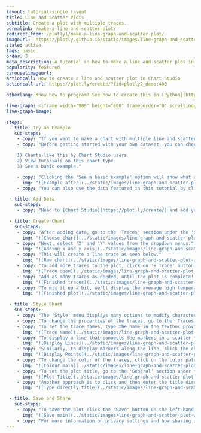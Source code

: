 ```yaml
---
layout: tutorial-single_layout
title: Line and Scatter Plots
subtitle: Create a plot with multiple traces.
permalink: /make-a-line-and-scatter-plot/
redirect_from: /plotly1/make-a-line-graph-and-scatter-plot/
imageurl:  https://plotly.github.io/static/images/line-graph-and-scatter-plot-with-excel/scatter-line-thumb.png
state: active
tags: basic
order: 3
meta_description: A tutorial on how to make a line and scatter plot in Chart Studio.
popularity: featured
carouselimageurl:
actioncall: How to create a line and scatter plot in Chart Studio
actioncall-url: https://plot.ly/create/?fid=plotly2_demo:400

otherlang: Know how to program? See how to create this in [Python](https://plot.ly/python/line-and-scatter/) or [R](https://plot.ly/r/line-and-scatter/).

live-graph: <iframe width="900" height="800" frameborder="0" scrolling="no" src="https://plot.ly/~plotly2_demo/400.embed"></iframe>
live-graph-image:

steps:
 - title: Try an Example
   sub-steps:
    - copy: "If you want to make a chart with multiple line and scatter traces, this tutorial is for you!"
    - copy: "Before getting started with your own dataset, you can check out an example. First, select the 'Type' menu. Hovering the mouse over the chart type icon will display three options:

    1) Charts like this by Chart Studio users
    2) View tutorials on this chart type
    3) See a basic example."

    - copy: "Clicking the 'See a basic example' option will show what a sample chart looks like after adding data and editing with the style. You'll also see what labels and style attributes were selected for this specific chart, as well as the end result."
      img: "![Example after](../static/images/line-graph-and-scatter-plot-with-excel/scatter-try-example.gif)"
    - copy: "You can also use the data featured in this tutorial by clicking on 'Open This Data in Chart Studio' on the left-hand side. It'll open in Chart Studio."

 - title: Add Data
   sub-steps:
    - copy: "Head to [Chart Studio](https://plot.ly/create/) and add your data. You have the option of typing directly in the grid, uploading your file, or entering a URL of an online dataset. Chart Studio accepts .xls, .xlsx, or .csv files. For more information on how to enter your data, see [this](https://help.plot.ly/add-data-to-the-plotly-grid/) tutorial."

 - title: Create Chart
   sub-steps:
    - copy: "After adding data, go to the 'Traces' section under the 'Structure' menu on the left-hand side. Choose the 'Type' of trace, then choose 'Line' under 'Simple' chart type."
      img: "![Choose chart](../static/images/line-graph-and-scatter-plot-with-excel/line-choose-chart.png)"
    - copy: "Next, select 'X' and 'Y' values from the dropdown menus."
      img: "![Adding x and y axis](../static/images/line-graph-and-scatter-plot-with-excel/line-import-data.png)"
    - copy: "This will create a line trace as seen below."
      img: "![Raw chart](../static/images/line-graph-and-scatter-plot-with-excel/linescatter-raw.png)"
    - copy: "To add more traces to the plot, click on '+ Trace' button at the top right corner of the panel in the 'Traces' section under the 'Structure' menu."
      img: "![Trace open](../static/images/line-graph-and-scatter-plot-with-excel/linescatter-trace.gif)"
    - copy: "Add as many traces as needed, until the plot is complete! For this particular graph, we compare the average high and low temperatures in New York for the years 2000, 2007 and 2014. We'll need six traces, and this is what the plot looks like after adding them all."
      img: "![Finished traces](../static/images/line-graph-and-scatter-plot-with-excel/linescatter-traces-finished.png)"
    - copy: "To mix it up a bit, we'll display the average high temperature traces as scatter plots, and the average low temperature traces as line plots. To do this, first go to the 'Traces' section under the 'Structure' and click 'Collapse All' on the top left corner of that panel. Now open the traces that need to be switched to 'Scatter' trace type -- in this case, the average high temperature traces (trace 0, trace 2 and trace 4). Choose 'Scatter' under 'Simple' chart type in the 'Type' option."
      img: "![Finished plot](../static/images/line-graph-and-scatter-plot-with-excel/linescatter-scatter-sd.gif)"

 - title: Style Chart
   sub-steps:
    - copy: "The 'Style' menu displays many options to modify characteristics of the overall chart layout or the individual traces. To see more options about styling the chart, visit the [style and layout](https://help.plot.ly/tutorials/#layout) section of the Chart Studio documentation."
    - copy: "To change the properties of the traces, go to the 'Traces' section under the 'Style' menu."
    - copy: "To set the trace names, type the name in the textbox provided under 'Name' property for each trace. Note that updating the trace name will update the legends as well."
      img: "![Trace Name](../static/images/line-graph-and-scatter-plot-with-excel/linescatter-trace-name.gif)"
    - copy: "To display a line that connects the markers in a scatter trace, click the checkbox corresponding to 'Lines' under the 'Display' option."
      img: "![Display Lines](../static/images/line-graph-and-scatter-plot-with-excel/add-lines-to-scatter.png)"
    - copy: "Similarly, to display markers along the line, click the checkbox corresponding to 'Points' under the 'Display' option."
      img: "![Display Points](../static/images/line-graph-and-scatter-plot-with-excel/add-points-to-line.png)"
    - copy: "To change the color of the traces, click on the color palette as seen below. "
      img: "![Colour main](../static/images/line-graph-and-scatter-plot-with-excel/linescatter-colour-panel.png)"
    - copy: "To set the plot title, go to the 'General' section under the 'Style' menu and type in the plot title within the textbox provided under 'Title'."
      img: "![Plot Title](../static/images/line-graph-and-scatter-plot-with-excel/linescattter-title.png)"
    - copy: "Another approach is to click and then enter the title directly on the plot interface. The same can be done for the axes title and the legends."
      img: "![Type directly title](../static/images/line-graph-and-scatter-plot-with-excel/linescatter-title-direct.png)"

 - title: Save and Share
   sub-steps:
    - copy: "To save the plot click the 'Save' button on the left-hand side. A save modal will appear, as seen below, where you can specify the filenames and privacy settings for your plot and data grid."
      img: "![Save main](../static/images/line-graph-and-scatter-plot-with-excel/linescattter-save-main.png)"
    - copy: "For more information on privacy settings and how sharing works, visit Chart Studio's [sharing tutorial](http://help.plot.ly/save-share-and-export-in-plotly/)."
---
```

